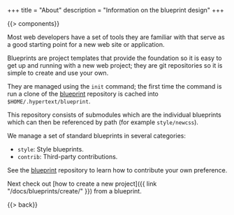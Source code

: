 +++
title = "About"
description = "Information on the blueprint design"
+++

{{> components}}

Most web developers have a set of tools they are familiar with that serve as a good starting point for a new web site or application.

Blueprints are project templates that provide the foundation so it is easy to get up and running with a new web project; they are git repositories so it is simple to create and use your own.

They are managed using the `init` command; the first time the command is run a clone of the [blueprint][] repository is cached into `$HOME/.hypertext/blueprint`.

This repository consists of submodules which are the individual blueprints which can then be referenced by path (for example `style/newcss`).

We manage a set of standard blueprints in several categories:

* `style`: Style blueprints.
* `contrib`: Third-party contributions.

See the [blueprint][] repository to learn how to contribute your own preference.

Next check out [how to create a new project]({{ link "/docs/blueprints/create/" }}) from a blueprint.

{{> back}}

[blueprint]: https://github.com/hypertext-live/blueprint
